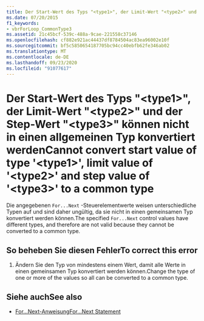```yaml
---
title: Der Start-Wert des Typs "<type1>", der Limit-Wert "<type2>" und der Step-Wert "<type3>" können nicht in einen allgemeinen Typ konvertiert werden
ms.date: 07/20/2015
f1_keywords:
- vbrForLoop_CommonType3
ms.assetid: 21c45bcf-539c-488a-9cae-221558c37146
ms.openlocfilehash: cf882e921ac44437df8784504ac83ea96002e10f
ms.sourcegitcommit: bf5c5850654187705bc94cc40ebfb62fe346ab02
ms.translationtype: MT
ms.contentlocale: de-DE
ms.lasthandoff: 09/23/2020
ms.locfileid: "91077617"
---
```

# <a name="cannot-convert-start-value-of-type-type1-limit-value-of-type2-and-step-value-of-type3-to-a-common-type"></a><span data-ttu-id="1a8c8-102">Der Start-Wert des Typs "\<type1>", der Limit-Wert "\<type2>" und der Step-Wert "\<type3>" können nicht in einen allgemeinen Typ konvertiert werden</span><span class="sxs-lookup"><span data-stu-id="1a8c8-102">Cannot convert start value of type '\<type1>', limit value of '\<type2>' and step value of '\<type3>' to a common type</span></span>

<span data-ttu-id="1a8c8-103">Die angegebenen `For...Next` -Steuerelementwerte weisen unterschiedliche Typen auf und sind daher ungültig, da sie nicht in einen gemeinsamen Typ konvertiert werden können.</span><span class="sxs-lookup"><span data-stu-id="1a8c8-103">The specified `For...Next` control values have different types, and therefore are not valid because they cannot be converted to a common type.</span></span>  
  
## <a name="to-correct-this-error"></a><span data-ttu-id="1a8c8-104">So beheben Sie diesen Fehler</span><span class="sxs-lookup"><span data-stu-id="1a8c8-104">To correct this error</span></span>  
  
1. <span data-ttu-id="1a8c8-105">Ändern Sie den Typ von mindestens einem Wert, damit alle Werte in einen gemeinsamen Typ konvertiert werden können.</span><span class="sxs-lookup"><span data-stu-id="1a8c8-105">Change the type of one or more of the values so all can be converted to a common type.</span></span>  
  
## <a name="see-also"></a><span data-ttu-id="1a8c8-106">Siehe auch</span><span class="sxs-lookup"><span data-stu-id="1a8c8-106">See also</span></span>

- [<span data-ttu-id="1a8c8-107">For...Next-Anweisung</span><span class="sxs-lookup"><span data-stu-id="1a8c8-107">For...Next Statement</span></span>](../language-reference/statements/for-next-statement.md)
